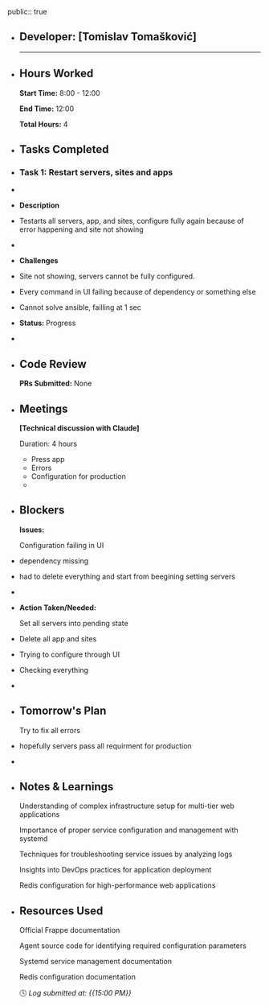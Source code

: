public:: true

- ## Developer: [Tomislav Tomašković]
  
  ---
- ## Hours Worked
  
  **Start Time:** 8:00 - 12:00
  
  **End Time:** 12:00
  
  **Total Hours:** 4
- ## Tasks Completed
- ### Task 1: Restart servers, sites and apps
-
- **Description**
- Testarts all servers, app, and sites, configure fully again because of error happening and site not showing
-
- **Challenges**
- Site not showing, servers cannot be fully configured.
- Every command in UI failing because of dependency or something else
- Cannot solve ansible, failling at 1 sec
- **Status:** Progress
-
- ## Code Review
  
  **PRs Submitted:** None
- ## Meetings
  
  **[Technical discussion with Claude]**
  
  Duration: 4 hours
	- Press app
	- Errors
	- Configuration for production
	-
- ## Blockers
  
  **Issues:**
  
  Configuration failing in UI
- dependency missing
- had to delete everything and start from beegining setting servers
-
- **Action Taken/Needed:**
  
  Set all servers into pending state
- Delete all app and sites
- Trying to configure through UI
- Checking everything
-
- ## Tomorrow's Plan
  
  Try to fix all errors
- hopefully servers pass all requirment for production
-
- ## Notes & Learnings
  
  Understanding of complex infrastructure setup for multi-tier web applications
  
  Importance of proper service configuration and management with systemd
  
  Techniques for troubleshooting service issues by analyzing logs
  
  Insights into DevOps practices for application deployment
  
  Redis configuration for high-performance web applications
- ## Resources Used
  
  Official Frappe documentation
  
  Agent source code for identifying required configuration parameters
  
  Systemd service management documentation
  
  Redis configuration documentation
  
  🕓 *Log submitted at: {{15:00 PM}}*